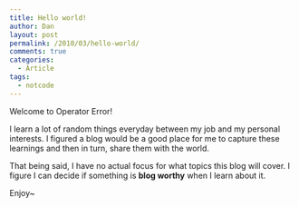 ```yaml
---
title: Hello world!
author: Dan
layout: post
permalink: /2010/03/hello-world/
comments: true
categories:
  - Article
tags:
  - notcode
---
```

Welcome to Operator Error!

I learn a lot of random things everyday between my job and my personal interests. I figured a blog would be a good place for me to capture these learnings and then in turn, share them with the world.

That being said, I have no actual focus for what topics this blog will cover. I figure I can decide if something is **blog worthy** when I learn about it.

Enjoy~
